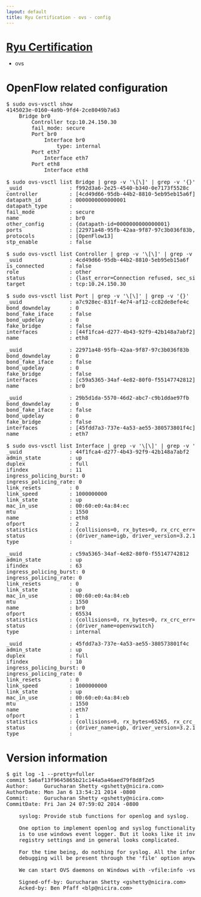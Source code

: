 ```yaml
---
layout: default
title: Ryu Certification - ovs - config
---
```

# [Ryu Certification](http://osrg.github.io/ryu/certification.html)
* ovs 

# OpenFlow related configuration
<pre>
$ sudo ovs-vsctl show
4145023e-0160-4a9b-9fd4-2ce8049b7a63
    Bridge br0
        Controller tcp:10.24.150.30
        fail_mode: secure
        Port br0
            Interface br0
                type: internal
        Port eth7
            Interface eth7
        Port eth8
            Interface eth8

$ sudo ovs-vsctl list Bridge | grep -v '\[\]' | grep -v '{}'
_uuid               : f992d3a6-2e25-4540-b340-0e7173f5528c
controller          : [4cd49d66-95db-44b2-8810-5eb95eb15a6f]
datapath_id         : 0000000000000001
datapath_type       : 
fail_mode           : secure
name                : br0
other_config        : {datapath-id=0000000000000001}
ports               : [22971a48-95fb-42aa-9f87-97c3b036f83b, 29b5d1da-5570-46d2-abc7-c9b1ddae97fb, a7c928ec-831f-4e74-af12-cc82de8efe4c]
protocols           : [OpenFlow13]
stp_enable          : false

$ sudo ovs-vsctl list Controller | grep -v '\[\]' | grep -v '{}'
_uuid               : 4cd49d66-95db-44b2-8810-5eb95eb15a6f
is_connected        : false
role                : other
status              : {last_error=Connection refused, sec_since_connect=352, sec_since_disconnect=1, state=BACKOFF}
target              : tcp:10.24.150.30

$ sudo ovs-vsctl list Port | grep -v '\[\]' | grep -v '{}'
_uuid               : a7c928ec-831f-4e74-af12-cc82de8efe4c
bond_downdelay      : 0
bond_fake_iface     : false
bond_updelay        : 0
fake_bridge         : false
interfaces          : [44f1fca4-d277-4b43-92f9-42b148a7abf2]
name                : eth8

_uuid               : 22971a48-95fb-42aa-9f87-97c3b036f83b
bond_downdelay      : 0
bond_fake_iface     : false
bond_updelay        : 0
fake_bridge         : false
interfaces          : [c59a5365-34af-4e82-80f0-f55147742812]
name                : br0

_uuid               : 29b5d1da-5570-46d2-abc7-c9b1ddae97fb
bond_downdelay      : 0
bond_fake_iface     : false
bond_updelay        : 0
fake_bridge         : false
interfaces          : [45fdd7a3-737e-4a53-ae55-380573801f4c]
name                : eth7

$ sudo ovs-vsctl list Interface | grep -v '\[\]' | grep -v '{}'
_uuid               : 44f1fca4-d277-4b43-92f9-42b148a7abf2
admin_state         : up
duplex              : full
ifindex             : 11
ingress_policing_burst: 0
ingress_policing_rate: 0
link_resets         : 0
link_speed          : 1000000000
link_state          : up
mac_in_use          : 00:60:e0:4a:84:ec
mtu                 : 1550
name                : eth8
ofport              : 2
statistics          : {collisions=0, rx_bytes=0, rx_crc_err=0, rx_dropped=0, rx_errors=0, rx_frame_err=0, rx_over_err=0, rx_packets=0, tx_bytes=20536, tx_dropped=0, tx_errors=0, tx_packets=220}
status              : {driver_name=igb, driver_version=3.2.10-k, firmware_version=3.10-0}
type                : 

_uuid               : c59a5365-34af-4e82-80f0-f55147742812
admin_state         : up
ifindex             : 63
ingress_policing_burst: 0
ingress_policing_rate: 0
link_resets         : 0
link_state          : up
mac_in_use          : 00:60:e0:4a:84:eb
mtu                 : 1550
name                : br0
ofport              : 65534
statistics          : {collisions=0, rx_bytes=0, rx_crc_err=0, rx_dropped=0, rx_errors=0, rx_frame_err=0, rx_over_err=0, rx_packets=0, tx_bytes=0, tx_dropped=0, tx_errors=0, tx_packets=0}
status              : {driver_name=openvswitch}
type                : internal

_uuid               : 45fdd7a3-737e-4a53-ae55-380573801f4c
admin_state         : up
duplex              : full
ifindex             : 10
ingress_policing_burst: 0
ingress_policing_rate: 0
link_resets         : 0
link_speed          : 1000000000
link_state          : up
mac_in_use          : 00:60:e0:4a:84:eb
mtu                 : 1550
name                : eth7
ofport              : 1
statistics          : {collisions=0, rx_bytes=65265, rx_crc_err=0, rx_dropped=0, rx_errors=0, rx_frame_err=0, rx_over_err=0, rx_packets=660, tx_bytes=0, tx_dropped=0, tx_errors=0, tx_packets=0}
status              : {driver_name=igb, driver_version=3.2.10-k, firmware_version=3.10-0}
type                : 
</pre>

# Version information
<pre>
$ git log -1 --pretty=fuller
commit 5a6af13f9645865b21c144a5a46aed79f8d8f2e5
Author:     Gurucharan Shetty &lt;gshetty@nicira.com&gt;
AuthorDate: Mon Jan 6 13:54:21 2014 -0800
Commit:     Gurucharan Shetty &lt;gshetty@nicira.com&gt;
CommitDate: Fri Jan 24 07:59:02 2014 -0800

    syslog: Provide stub functions for openlog and syslog.
    
    One option to implement openlog and syslog functionality in Windows
    is to use windows event logger. But it looks like it involves changing
    registry settings and in general looks complicated.
    
    For the time being, do nothing for syslog. All the information needed for
    debugging will be present through the 'file' option anyways.
    
    We can start OVS daemons on Windows with -vfile:info -vsyslog:off.
    
    Signed-off-by: Gurucharan Shetty &lt;gshetty@nicira.com&gt;
    Acked-by: Ben Pfaff &lt;blp@nicira.com&gt;
</pre>
